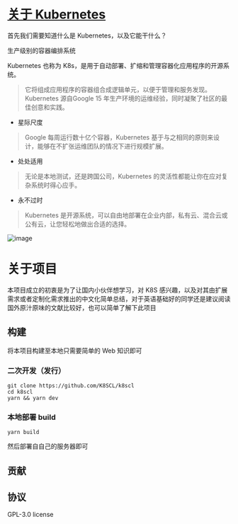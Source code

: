 # [关于 Kubernetes](https://kubernetes.io/zh-cn/)

首先我们需要知道什么是 Kubernetes，以及它能干什么？

生产级别的容器编排系统

Kubernetes 也称为 K8s，是用于自动部署、扩缩和管理容器化应用程序的开源系统。
>
>    它将组成应用程序的容器组合成逻辑单元，以便于管理和服务发现。Kubernetes 源自Google 15 年生产环境的运维经验，同时凝聚了社区的最佳创意和实践。


- 星际尺度
> Google 每周运行数十亿个容器，Kubernetes 基于与之相同的原则来设计，能够在不扩张运维团队的情况下进行规模扩展。


- 处处适用
> 无论是本地测试，还是跨国公司，Kubernetes 的灵活性都能让你在应对复杂系统时得心应手。


- 永不过时
> Kubernetes 是开源系统，可以自由地部署在企业内部，私有云、混合云或公有云，让您轻松地做出合适的选择。

![image](https://cdn.staticaly.com/gh/k8scl/k8scl@master/assets/image/kubernetes.png)



# 关于项目

本项目成立的初衷是为了让国内小伙伴想学习，对 K8S 感兴趣，以及对其由扩展需求或者定制化需求推出的中文化简单总结，对于英语基础好的同学还是建议阅读国外原汁原味的文献比较好，也可以简单了解下此项目

## 构建

将本项目构建至本地只需要简单的 Web 知识即可

### 二次开发（发行）

```
git clone https://github.com/K8SCL/k8scl
cd k8scl
yarn && yarn dev
```

### 本地部署 build

```
yarn build
```

然后部署自自己的服务器即可

## 贡献


## 协议
GPL-3.0 license
